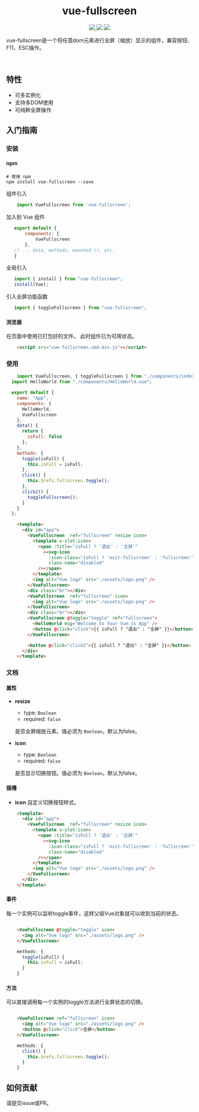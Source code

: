 <h1 align="center">vue-fullscreen</h1>

<p align="center">
<a href="https://www.npmjs.com/package/vue-fullscreen"><img src="https://img.shields.io/npm/v/vue-fullscreen.svg"/> <img src="https://img.shields.io/npm/dm/vue-fullscreen.svg"/></a> <a href="https://vuejs.org/"><img src="https://img.shields.io/badge/vue-2.2.x-brightgreen.svg"/></a>
</p>

vue-fullscreen是一个将任意dom元素进行全屏（缩放）显示的组件，兼容按钮、F11、ESC操作。

<br/>

## 特性

* 可多实例化
* 支持多DOM使用
* 可纯粹全屏操作

## 入门指南

### 安装

#### npm

    # 使用 npm
	npm install vue-fullscreen --save


组件引入

```javascript
    import VueFullscreen from 'vue-fullscreen';
```

加入到 Vue 组件

 ```javascript
    export default {
        components: {
            VueFullscreen
        },
    // ... data, methods, mounted (), etc.
    }
```

全局引入

 ```javascript
    import { install } from "vue-fullscreen";
    install(Vue);
```


引入全屏功能函数

 ```javascript
    import { toggleFullscreen } from "vue-fullscreen";
```

#### 浏览器

在页面中使用已打包好的文件。 此时组件已为可用状态。

```html
    <script src="vue-fullscreen.umd.min.js"></script>
```

### 使用

```javascript
	import VueFullscreen, { toggleFullscreen } from "./components/index";
  import HelloWorld from "./components/HelloWorld.vue";

  export default {
    name: "App",
    components: {
      HelloWorld,
      VueFullscreen
    },
    data() {
      return {
        isFull: false
      };
    },
    methods: {
      toggle(isFull) {
        this.isFull = isFull;
      },
      click() {
        this.$refs.fullscreen.toggle();
      },
      click2() {
        toggleFullscreen();
      }
    }
  };
```


```html
    <template>
      <div id="app">
        <VueFullscreen  ref="fullscreen" resize icon>
          <template v-slot:icon>
            <span :title="isFull ? '退出' : '全屏'"
              ><svg-icon
                :icon-class="isFull ? 'exit-fullscreen' : 'fullscreen'"
                class-name="disabled"
            /></span>
          </template>
          <img alt="Vue logo" src="./assets/logo.png" />
        </VueFullscreen>
        <div class="br"></div>
        <VueFullscreen  ref="fullscreen" icon>
          <img alt="Vue logo" src="./assets/logo.png" />
        </VueFullscreen>
        <div class="br"></div>
        <VueFullscreen @toggle="toggle" ref="fullscreen">
          <HelloWorld msg="Welcome to Your Vue.js App" />
          <button @click="click">{{ isFull ? "退出" : "全屏" }}</button>
        </VueFullscreen>

        <button @click="click2">{{ isFull ? "退出" : "全屏" }}</button>
      </div>
    </template>
```


### 文档

#### 属性

* **resize**

    * type: `Boolean`
    * required: `false`

    是否全屏缩放元素。值必须为 `Boolean`，默认为false。

* **icon**

    * type: `Boolean`
    * required: `false`

    是否显示切换按钮。值必须为 `Boolean`，默认为false。


#### 插槽

* **icon**
    自定义切换按钮样式。

```html
    <template>
      <div id="app">
        <VueFullscreen  ref="fullscreen" resize icon>
          <template v-slot:icon>
            <span :title="isFull ? '退出' : '全屏'"
              ><svg-icon
                :icon-class="isFull ? 'exit-fullscreen' : 'fullscreen'"
                class-name="disabled"
            /></span>
          </template>
          <img alt="Vue logo" src="./assets/logo.png" />
        </VueFullscreen>
      </div>
    </template>
```

#### 事件

每一个实例可以监听toggle事件，这样父级Vue对象就可以收到当前的状态。

````html

    <VueFullscreen @toggle="toggle" icon>
      <img alt="Vue logo" src="./assets/logo.png" />
    </VueFullscreen>

````

```javascript
    methods: {
      toggle(isFull) {
        this.isFull = isFull;
      }
    }
```

#### 方法

可以直接调用每一个实例的toggle方法进行全屏状态的切换。

````html

    <VueFullscreen ref="fullscreen" icon>
      <img alt="Vue logo" src="./assets/logo.png" />
      <button @click="click">全屏</button>
    </VueFullscreen>

````

```javascript
    methods: {
      click() {
        this.$refs.fullscreen.toggle();
      }
    }
```

## 如何贡献

请提交issue或PR。

